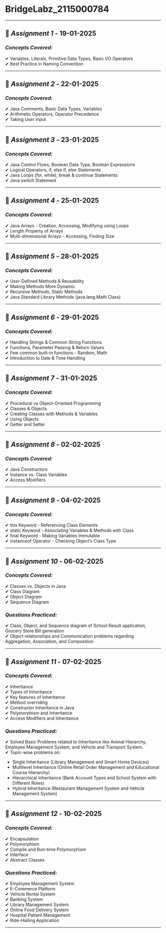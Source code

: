 # BridgeLabz_2115000784

---

## 📌 *Assignment 1* - 19-01-2025  

### *Concepts Covered:*  
✔ Variables, Literals, Primitive Data Types, Basic I/O Operators  
✔ Best Practice in Naming Convention  


---

## 📌 *Assignment 2* - 22-01-2025  
### *Concepts Covered:*  
✔ Java Comments, Basic Data Types, Variables  
✔ Arithmetic Operators, Operator Precedence  
✔ Taking User Input  

---

## 📌 *Assignment 3* - 23-01-2025  
### *Concepts Covered:*  
✔ Java Control Flows, Boolean Data Type, Boolean Expressions  
✔ Logical Operators, if, else if, else Statements  
✔ Java Loops (for, while), break & continue Statements  
✔ Java switch Statement  

---

## 📌 *Assignment 4* - 25-01-2025  
### *Concepts Covered:*  
✔ Java Arrays - Creation, Accessing, Modifying using Loops  
✔ Length Property of Arrays  
✔ Multi-dimensional Arrays - Accessing, Finding Size  

---

## 📌 *Assignment 5* - 28-01-2025  
### *Concepts Covered:*  
✔ User-Defined Methods & Reusability  
✔ Making Methods More Dynamic  
✔ Recursive Methods, Static Methods  
✔ Java Standard Library Methods (java.lang.Math Class)  

---

## 📌 *Assignment 6* - 29-01-2025  

### *Concepts Covered:*  
✔ Handling Strings & Common String Functions  
✔ Functions, Parameter Passing & Return Values  
✔ Few common built-in functions - Random, Math  
✔ Introduction to Date & Time Handling  


---

## 📌 *Assignment 7* - 31-01-2025  
### *Concepts Covered:*  
✔ Procedural vs Object-Oriented Programming  
✔ Classes & Objects  
✔ Creating Classes with Methods & Variables  
✔ Using Objects  
✔ Getter and Setter

---

## 📌 *Assignment 8* - 02-02-2025  
### *Concepts Covered:*  
✔ Java Constructors  
✔ Instance vs. Class Variables  
✔ Access Modifiers 

---

## 📌 *Assignment 9* - 04-02-2025  
### *Concepts Covered:*  
✔ this Keyword - Referencing Class Elements  
✔ static Keyword - Associating Variables & Methods with Class  
✔ final Keyword - Making Variables Immutable  
✔ instanceof Operator - Checking Object’s Class Type  

---

## 📌 *Assignment 10* - 06-02-2025  
### *Concepts Covered:*  
✔ Classes vs. Objects in Java  
✔ Class Diagram  
✔ Object Diagram  
✔ Sequence Diagram  

### *Questions Practiced:*  
✔ Class, Object, and Sequence diagram of School Result application, Grocery Store Bill generation  
✔ Object relationships and Communication problems regarding Aggregation, Association, and Composition  

---

## 📌 *Assignment 11* - 07-02-2025 
### *Concepts Covered:*  
✔ Inheritance  
✔ Types of Inheritance  
✔ Key features of Inheritance  
✔ Method overriding  
✔ Constructor Inheritance in Java  
✔ Polymorphism and Inheritance  
✔ Access Modifiers and Inheritance  

### *Questions Practiced:*  
✔ Solved Basic Problems related to Inheritance like Animal Hierarchy, Employee Management System, and Vehicle and Transport System.  
✔ Topic-wise problems on:  
  - Single Inheritance (Library Management and Smart Home Devices)  
  - Multilevel Inheritance (Online Retail Order Management and Educational Course Hierarchy)
  - Hierarchical Inheritance (Bank Account Types and School System with Different Roles)
  - Hybrid Inheritance (Restaurant Management System and Vehicle Management System) 

---

## 📌 *Assignment 12* - 10-02-2025  

### *Concepts Covered:*  
✔ Encapsulation  
✔ Polymorphism  
✔ Compile and Run-time Polymorphism  
✔ Interface  
✔ Abstract Classes  

### *Questions Practiced:*  
✔ Employee Management System  
✔ E-Commerce Platform  
✔ Vehicle Rental System  
✔ Banking System  
✔ Library Management System  
✔ Online Food Delivery System  
✔ Hospital Patient Management  
✔ Ride-Hailing Application  

---



